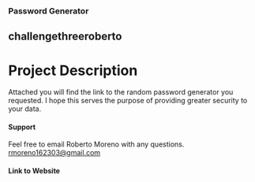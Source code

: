 ### Password Generator

## challengethreeroberto

# Project Description 
Attached you will find the link to the random password generator you requested. I hope this serves the purpose of providing greater security to your data. 


#### Support

Feel free to email Roberto Moreno with any questions.
rmoreno162303@gmail.com

#### Link to Website

